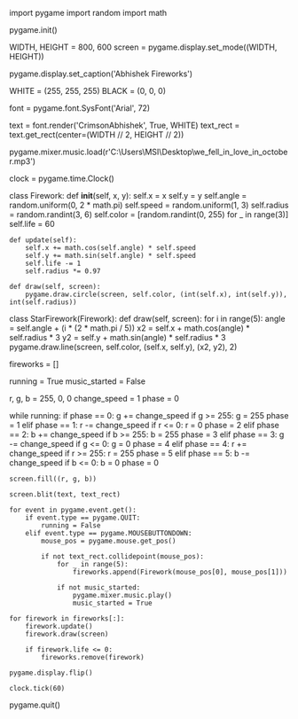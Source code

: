 import pygame
import random
import math

pygame.init()

WIDTH, HEIGHT = 800, 600
screen = pygame.display.set_mode((WIDTH, HEIGHT))

pygame.display.set_caption('Abhishek Fireworks')

WHITE = (255, 255, 255)
BLACK = (0, 0, 0)

font = pygame.font.SysFont('Arial', 72)

text = font.render('CrimsonAbhishek', True, WHITE)
text_rect = text.get_rect(center=(WIDTH // 2, HEIGHT // 2))

pygame.mixer.music.load(r'C:\Users\MSI\Desktop\we_fell_in_love_in_october.mp3')

clock = pygame.time.Clock()

class Firework:
    def __init__(self, x, y):
        self.x = x
        self.y = y
        self.angle = random.uniform(0, 2 * math.pi)
        self.speed = random.uniform(1, 3)
        self.radius = random.randint(3, 6)
        self.color = [random.randint(0, 255) for _ in range(3)]
        self.life = 60

    def update(self):
        self.x += math.cos(self.angle) * self.speed
        self.y += math.sin(self.angle) * self.speed
        self.life -= 1
        self.radius *= 0.97

    def draw(self, screen):
        pygame.draw.circle(screen, self.color, (int(self.x), int(self.y)), int(self.radius))

class StarFirework(Firework):
    def draw(self, screen):
        for i in range(5):
            angle = self.angle + (i * (2 * math.pi / 5))
            x2 = self.x + math.cos(angle) * self.radius * 3
            y2 = self.y + math.sin(angle) * self.radius * 3
            pygame.draw.line(screen, self.color, (self.x, self.y), (x2, y2), 2)

fireworks = []

running = True
music_started = False

r, g, b = 255, 0, 0
change_speed = 1
phase = 0

while running:
    if phase == 0:
        g += change_speed
        if g >= 255:
            g = 255
            phase = 1
    elif phase == 1:
        r -= change_speed
        if r <= 0:
            r = 0
            phase = 2
    elif phase == 2:
        b += change_speed
        if b >= 255:
            b = 255
            phase = 3
    elif phase == 3:
        g -= change_speed
        if g <= 0:
            g = 0
            phase = 4
    elif phase == 4:
        r += change_speed
        if r >= 255:
            r = 255
            phase = 5
    elif phase == 5:
        b -= change_speed
        if b <= 0:
            b = 0
            phase = 0

    screen.fill((r, g, b))
    
    screen.blit(text, text_rect)
    
    for event in pygame.event.get():
        if event.type == pygame.QUIT:
            running = False
        elif event.type == pygame.MOUSEBUTTONDOWN:
            mouse_pos = pygame.mouse.get_pos()
            
            if not text_rect.collidepoint(mouse_pos):
                for _ in range(5):
                    fireworks.append(Firework(mouse_pos[0], mouse_pos[1]))
                
                if not music_started:
                    pygame.mixer.music.play()
                    music_started = True

    for firework in fireworks[:]:
        firework.update()
        firework.draw(screen)
        
        if firework.life <= 0:
            fireworks.remove(firework)

    pygame.display.flip()
    
    clock.tick(60)

pygame.quit()